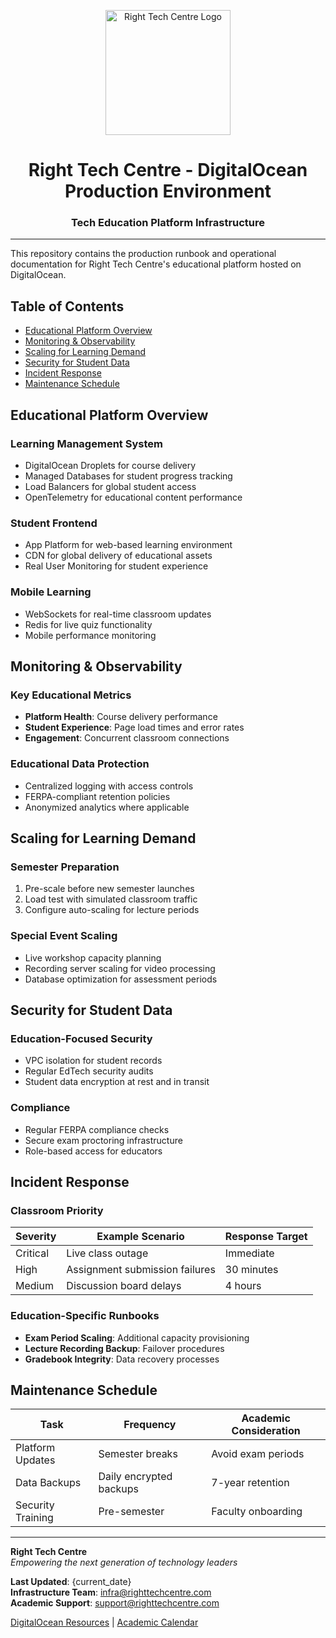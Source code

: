 <p align="center">
  <img src="../public/images/logo.png" alt="Right Tech Centre Logo" width="200">
</p>

<h1 align="center">Right Tech Centre - DigitalOcean Production Environment</h1>
<h3 align="center">Tech Education Platform Infrastructure</h3>

---

This repository contains the production runbook and operational documentation for Right Tech Centre's educational platform hosted on DigitalOcean.

## Table of Contents
- [Educational Platform Overview](#educational-platform-overview)
- [Monitoring & Observability](#monitoring--observability)
- [Scaling for Learning Demand](#scaling-for-learning-demand)
- [Security for Student Data](#security-for-student-data)
- [Incident Response](#incident-response)
- [Maintenance Schedule](#maintenance-schedule)

## Educational Platform Overview

### Learning Management System
- DigitalOcean Droplets for course delivery
- Managed Databases for student progress tracking
- Load Balancers for global student access
- OpenTelemetry for educational content performance

### Student Frontend
- App Platform for web-based learning environment
- CDN for global delivery of educational assets
- Real User Monitoring for student experience

### Mobile Learning
- WebSockets for real-time classroom updates
- Redis for live quiz functionality
- Mobile performance monitoring

## Monitoring & Observability

### Key Educational Metrics
- **Platform Health**: Course delivery performance
- **Student Experience**: Page load times and error rates
- **Engagement**: Concurrent classroom connections

### Educational Data Protection
- Centralized logging with access controls
- FERPA-compliant retention policies
- Anonymized analytics where applicable

## Scaling for Learning Demand

### Semester Preparation
1. Pre-scale before new semester launches
2. Load test with simulated classroom traffic
3. Configure auto-scaling for lecture periods

### Special Event Scaling
- Live workshop capacity planning
- Recording server scaling for video processing
- Database optimization for assessment periods

## Security for Student Data

### Education-Focused Security
- VPC isolation for student records
- Regular EdTech security audits
- Student data encryption at rest and in transit

### Compliance
- Regular FERPA compliance checks
- Secure exam proctoring infrastructure
- Role-based access for educators

## Incident Response

### Classroom Priority
| Severity | Example Scenario | Response Target |
|----------|------------------|-----------------|
| Critical | Live class outage | Immediate |
| High | Assignment submission failures | 30 minutes |
| Medium | Discussion board delays | 4 hours |

### Education-Specific Runbooks
- **Exam Period Scaling**: Additional capacity provisioning
- **Lecture Recording Backup**: Failover procedures
- **Gradebook Integrity**: Data recovery processes

## Maintenance Schedule

| Task                      | Frequency  | Academic Consideration |
|---------------------------|------------|------------------------|
| Platform Updates          | Semester breaks | Avoid exam periods |
| Data Backups              | Daily encrypted backups | 7-year retention |
| Security Training         | Pre-semester | Faculty onboarding |

---

**Right Tech Centre**  
*Empowering the next generation of technology leaders*  

**Last Updated**: {current_date}  
**Infrastructure Team**: infra@righttechcentre.com  
**Academic Support**: support@righttechcentre.com  

[DigitalOcean Resources](https://docs.digitalocean.com/) | [Academic Calendar](https://righttechcentre.com/calendar)
